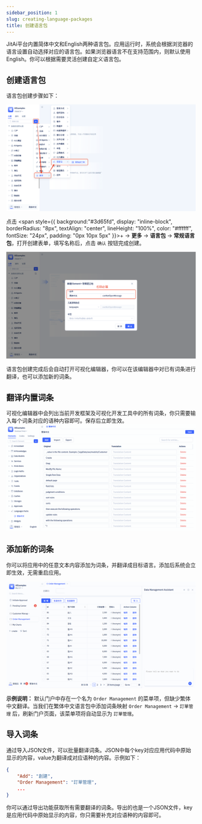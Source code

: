 ```yaml
---
sidebar_position: 1
slug: creating-language-packages
title: 创建语言包
---
```



JitAi平台内置简体中文和English两种语言包。应用运行时，系统会根据浏览器的语言设置自动选择对应的语言包。如果浏览器语言不在支持范围内，则默认使用English。你可以根据需要灵活创建自定义语言包。

## 创建语言包

语言包创建步骤如下：

![Create Language Package](./img/create.png)

点击 <span style={{ background:"#3d65fd", display: "inline-block", borderRadius: "8px", textAlign: "center", lineHeight: "100%", color: "#ffffff", fontSize: "24px", padding: "0px 10px 5px" }}>+</span>  → **更多** → **语言包** → **常规语言包**，打开创建表单，填写名称后，点击 `确认` 按钮完成创建。

![ai-data-analysis-page-create](./img/create-form.png)

语言包创建完成后会自动打开可视化编辑器，你可以在该编辑器中对已有词条进行翻译，也可以添加新的词条。

## 翻译内置词条

可视化编辑器中会列出当前开发框架及可视化开发工具中的所有词条，你只需要输入每个词条对应的语种内容即可。保存后立即生效。
![update-term-value](./img/update-term-value.gif)

## 添加新的词条

你可以将应用中的任意文本内容添加为词条，并翻译成目标语言。添加后系统会立即生效，无需重启应用。

![add-terms](./img/add-terms.gif)

**示例说明：** 默认门户中存在一个名为 `Order Management` 的菜单项，但缺少繁体中文翻译。当我们在繁体中文语言包中添加词条映射 `Order Management` → `訂單管理` 后，刷新门户页面，该菜单项将自动显示为 `訂單管理`。

## 导入词条
通过导入JSON文件，可以批量翻译词条。JSON中每个key对应应用代码中原始显示的内容，value为翻译成对应语种的内容。示例如下：
```json
{
    "Add": "創建",
    "Order Management": "​訂單管理",
    ...
}
```

你可以通过导出功能获取所有需要翻译的词条。导出的也是一个JSON文件，key是应用代码中原始显示的内容，你只需要补充对应语种的内容即可。

